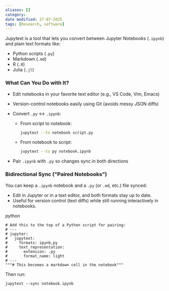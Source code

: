 ```yaml
---
aliases: []
category:
date modified: 27-07-2025
tags: [Research, software]
---
```


Jupytext is a tool that lets you convert between Jupyter Notebooks (`.ipynb`) and plain text formats like:

* Python scripts (`.py`)
* Markdown (`.md`)
* R (`.R`)
* Julia (`.jl`)

### What Can You Do with It?

* Edit notebooks in your favorite text editor (e.g., VS Code, Vim, Emacs)
* Version-control notebooks easily using Git (avoids messy JSON diffs)
* Convert `.py` ↔ `.ipynb`:

  * From script to notebook:
    ```bash
    jupytext --to notebook script.py
    ```
  * From notebook to script:
    ```bash
    jupytext --to py notebook.ipynb
    ```
* Pair `.ipynb` with `.py` so changes sync in both directions

### Bidirectional Sync ("Paired Notebooks")

You can keep a `.ipynb` notebook and a `.py` (or `.md`, etc.) file synced:
- Edit in Jupyter or in a text editor, and both formats stay up to date.
- Useful for version control (text diffs) while still running interactively in notebooks.
    

python
```
# Add this to the top of a Python script for pairing:
# ---
# jupyter:
#   jupytext:
#     formats: ipynb,py
#     text_representation:
#       extension: .py
#       format_name: light
# ---
"""# This becomes a markdown cell in the notebook"""
```

Then run:

`jupytext --sync notebook.ipynb`